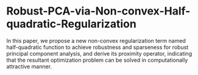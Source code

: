 # Robust-PCA-via-Non-convex-Half-quadratic-Regularization
In this paper, we propose a new non-convex regularization term named half-quadratic function to achieve robustness and sparseness for robust principal component analysis, and derive its proximity operator, indicating that the resultant optimization problem can be solved in computationally attractive manner.
